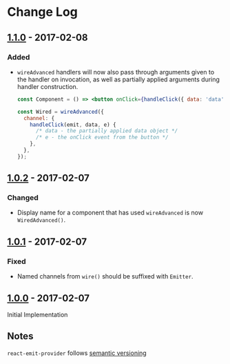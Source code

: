 # Change Log

## [1.1.0] - 2017-02-08

### Added

- `wireAdvanced` handlers will now also pass through arguments given
  to the handler on invocation, as well as partially applied arguments
  during handler construction.

  ```jsx
  const Component = () => <button onClick={handleClick({ data: 'data' })}>Button</button>

  const Wired = wireAdvanced({
    channel: {
      handleClick(emit, data, e) {
        /* data - the partially applied data object */
        /* e - the onClick event from the button */
      },
    },
  });
  ```

## [1.0.2] - 2017-02-07

### Changed

- Display name for a component that has used `wireAdvanced` is now `WiredAdvanced()`.

## [1.0.1] - 2017-02-07

### Fixed

- Named channels from `wire()` should be suffixed with `Emitter`.

## [1.0.0] - 2017-02-07

Initial Implementation

## Notes

`react-emit-provider` follows [semantic versioning](http://semver.org/)

[Unreleased]: https://github.com/nioinnovation/react-emit-provider/compare/v1.1.0...HEAD
[1.1.0]: https://github.com/nioinnovation/react-emit-provider/compare/v1.0.2...v1.1.0
[1.0.2]: https://github.com/nioinnovation/react-emit-provider/compare/v1.0.1...v1.0.2
[1.0.1]: https://github.com/nioinnovation/react-emit-provider/compare/v1.0.0...v1.0.1
[1.0.0]: https://github.com/nioinnovation/react-emit-provider/compare/8b37f39...v1.0.0
